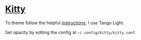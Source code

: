 # [Kitty](https://sw.kovidgoyal.net/kitty/)

To theme follow the helpful
[instructions](https://github.com/dexpota/kitty-themes); I use Tango Light.

Set opacity by editing the config at `~/.config/kitty/kitty.conf`.

